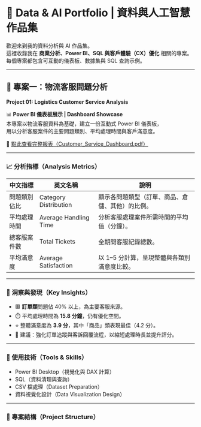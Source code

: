 # 📂 Data & AI Portfolio | 資料與人工智慧作品集

歡迎來到我的資料分析與 AI 作品集。  
這裡收錄我在 **商業分析、Power BI、SQL 與客戶體驗（CX）優化** 相關的專案。  
每個專案都包含可互動的儀表板、數據集與 SQL 查詢示例。

---

## 🧭 專案一：物流客服問題分析  
**Project 01: Logistics Customer Service Analysis**

📊 **Power BI 儀表板展示 | Dashboard Showcase**  
本專案以物流客服資料為基礎，建立一份互動式 Power BI 儀表板，  
用以分析客服案件的主要問題類別、平均處理時間與客戶滿意度。

📎 [點此查看完整報表（Customer_Service_Dashboard.pdf）](./Customer_Service_Dashboard.pdf)

---

### 📈 分析指標（Analysis Metrics）

| 中文指標 | 英文名稱 | 說明 |
|-----------|------------|------|
| 問題類別佔比 | Category Distribution | 顯示各問題類型（訂單、商品、倉儲、其他）的比例。 |
| 平均處理時間 | Average Handling Time | 分析客服處理案件所需時間的平均值（分鐘）。 |
| 總客服案件數 | Total Tickets | 全期間客服紀錄總數。 |
| 平均滿意度 | Average Satisfaction | 以 1–5 分計算，呈現整體與各類別滿意度比較。 |

---

### 🧠 洞察與發現（Key Insights）

- 🟥 **訂單類**問題佔 40% 以上，為主要客服來源。  
- ⏱️ 平均處理時間為 **15.8 分鐘**，仍有優化空間。  
- ⭐ 整體滿意度為 **3.9 分**，其中「商品」類表現最佳（4.2 分）。  
- 🧩 建議：強化訂單追蹤與客訴回覆流程，以縮短處理時長並提升評分。

---

### 🧰 使用技術（Tools & Skills）

- Power BI Desktop（視覺化與 DAX 計算）
- SQL（資料清理與查詢）
- CSV 檔處理（Dataset Preparation）
- 資料視覺化設計（Data Visualization Design）

---

### 📁 專案結構（Project Structure）


